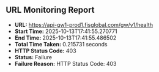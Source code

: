 ## URL Monitoring Report

- **URL:** https://api-gw1-prod1.fisglobal.com/gw/v1/health
- **Start Time:** 2025-10-13T17:41:55.270771
- **End Time:** 2025-10-13T17:41:55.486502
- **Total Time Taken:** 0.215731 seconds
- **HTTP Status Code:** 403
- **Status:** Failure
- **Failure Reason:** HTTP Status Code: 403
